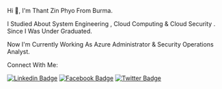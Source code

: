 Hi 👋, I'm Thant Zin Phyo From Burma.

I Studied About System Engineering , Cloud Computing & Cloud Security . Since I Was Under Graduated. 

Now I'm Currently Working As Azure Administrator & Security Operations Analyst.

Connect With Me:
 
[![Linkedin Badge](https://img.shields.io/badge/Linkedin-E4405F?style=for-the-badge&logo=linkedin&logoColor=white)](https://www.linkedin.com/in/thantzinphyo11/) 
[![Facebook Badge](https://img.shields.io/badge/Facebook-1877F2?style=for-the-badge&logo=facebook&logoColor=white)](https://www.facebook.com/thantzin.phyo.18) 
[![Twitter Badge](https://img.shields.io/badge/Twitter-0077B5?style=for-the-badge&logo=twitter&logoColor=white)](https://twitter.com/ThantZinPhyoSLK) 
